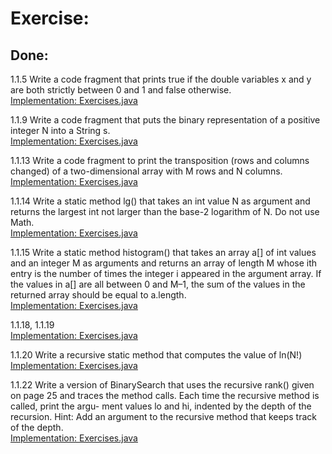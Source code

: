 # Exercise:

## Done:

1.1.5 Write a code fragment that prints true if the double variables x and y are both strictly between 0 and 1 and false
otherwise.  
[Implementation: Exercises.java](./exercises/Exercises.java)

1.1.9 Write a code fragment that puts the binary representation of a positive integer N
into a String s.  
[Implementation: Exercises.java](./exercises/Exercises.java)

1.1.13 Write a code fragment to print the transposition (rows and columns changed) of a two-dimensional array with M
rows and N columns.  
[Implementation: Exercises.java](./exercises/Exercises.java)

1.1.14 Write a static method lg() that takes an int value N as argument and returns the largest int not larger than the
base-2 logarithm of N. Do not use Math.  
[Implementation: Exercises.java](./exercises/Exercises.java)

1.1.15 Write a static method histogram() that takes an array a[] of int values and an integer M as arguments and returns
an array of length M whose ith entry is the number of times the integer i appeared in the argument array. If the
values in a[] are all between 0 and M–1, the sum of the values in the returned array should be equal to a.length.  
[Implementation: Exercises.java](./exercises/Exercises.java)

1.1.18, 1.1.19  
[Implementation: Exercises.java](./exercises/Exercises.java)

1.1.20 Write a recursive static method that computes the value of ln(N!)   
[Implementation: Exercises.java](./exercises/Exercises.java)

1.1.22 Write a version of BinarySearch that uses the recursive rank() given on page 25 and traces the method calls.
Each time the recursive method is called, print the argu- ment values lo and hi, indented by the depth of the recursion.
Hint: Add an argument to the recursive method that keeps track of the depth.   
[Implementation: Exercises.java](./exercises/Exercises.java)

